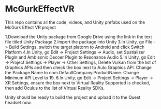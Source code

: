 # McGurkEffectVR
This repo contains all the code, videos, and Unity prefabs used on the McGurk Effect VR project

1.Download the Unity package from Google Drive using the link in the text file titled Unity Package
2.Import the package into Unity
3.In Unity, go File -> Build Settings, switch the target platorm to Android and click Switch Platform
4.In Unity, go Edit -> Project Settings -> Audio, set Spatializer Plugin and Ambisonic Decoer Plugin to Resonance Audio
5.In Unity, go Edit -> Project Settings -> Player -> Other Settings, Delete Vulkan from the list of Graphics APIs and then check the box next to Auto Graphics API. Change the Package Name to com.DefaultCompany.ProductName. Change Minimum API Level to 19.
6.In Unity, go Edit -> Project Settings -> Player -> XR Settings, ensure the box next to Virtual Reality Supported is checked, then add Oculus to the list of Virtual Reality SDKs.

Unity should be ready to build the project and upload it to the Quest headset now.
